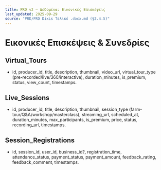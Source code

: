 ```yaml
---
title: PRD v2 — Δεδομένα: Εικονικές Επισκέψεις
last_updated: 2025-09-29
source: "PRD/PRD Dixis Τελικό .docx.md (§2.4.5)"
---
```


# Εικονικές Επισκέψεις & Συνεδρίες

## Virtual_Tours
- id, producer_id, title, description, thumbnail, video_url, virtual_tour_type (pre-recorded/live/360/interactive), duration_minutes, is_premium, status, view_count, timestamps.

## Live_Sessions
- id, producer_id, title, description, thumbnail, session_type (farm-tour/Q&A/workshop/masterclass), streaming_url, scheduled_at, duration_minutes, max_participants, is_premium, price, status, recording_url, timestamps.

## Session_Registrations
- id, session_id, user_id, business_id?, registration_time, attendance_status, payment_status, payment_amount, feedback_rating, feedback_comment, timestamps.

